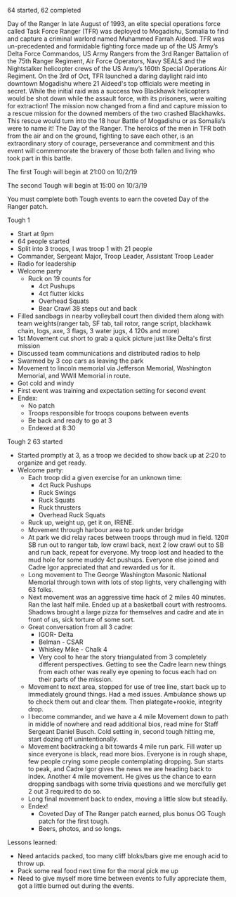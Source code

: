 64 started, 62 completed

Day of the Ranger
In late August of 1993, an elite special operations force called Task Force Ranger (TFR) was deployed to Mogadishu, Somalia to find and capture a criminal warlord named Muhammed Farrah Aideed. TFR was un-precedented and formidable fighting force made up of the US Army’s Delta Force Commandos, US Army Rangers from the 3rd Ranger Battalion of the 75th Ranger Regiment, Air Force Operators, Navy SEALS and the Nightstalker helicopter crews of the US Army’s 160th Special Operations Air Regiment. On the 3rd of Oct, TFR launched a daring daylight raid into downtown Mogadishu where 21 Aideed's top officials were meeting in secret. While the initial raid was a success two Blackhawk helicopters would be shot down while the assault force, with its prisoners, were waiting for extraction! The mission now changed from a find and capture mission to a rescue mission for the downed members of the two crashed Blackhawks. This rescue would turn into the 18 hour Battle of Mogadishu or as Somalia’s were to name it! The Day of the Ranger. The heroics of the men in TFR both from the air and on the ground, fighting to save each other, is an extraordinary story of courage, perseverance and commitment and this event will commemorate the bravery of those both fallen and living who took part in this battle.

The first Tough will begin at 21:00 on 10/2/19

The second Tough will begin at 15:00 on 10/3/19

You must complete both Tough events to earn the coveted Day of the Ranger patch.

Tough 1
* Start at 9pm
* 64 people started
* Split into 3 troops, I was troop 1 with 21 people
* Commander, Sergeant Major, Troop Leader, Assistant Troop Leader
* Radio for leadership
* Welcome party
  * Ruck on 19 counts for
    * 4ct Pushups
    * 4ct flutter kicks
    * Overhead Squats
    * Bear Crawl 38 steps out and back
* Filled sandbags in nearby volleyball court then divided them along with team weights(ranger tab, SF tab, tail rotor, range script, blackhawk chain, logs, axe, 3 flags, 3 water jugs, 4 120s and more)
* 1st Movement cut short to grab a quick picture just like Delta's first mission
* Discussed team communications and distributed radios to help
* Swarmed by 3 cop cars as leaving the park
* Movement to lincoln memorial via Jefferson Memorial, Washington Memorial, and WWII Memorial in route.
* Got cold and windy
* First event was training and expectation setting for second event
* Endex:
  * No patch
  * Troops responsible for troops coupons between events
  * Be back and ready to go at 3 
  * Endexed at 8:30

Tough 2
63 started
* Started promptly at 3, as a troop we decided to show back up at 2:20 to organize and get ready.
* Welcome party:
  * Each troop did a given exercise for an unknown time:
    * 4ct Ruck Pushups
    * Ruck Swings
    * Ruck Squats
    * Ruck thrusters
    * Overhead Ruck Squats
  * Ruck up, weight up, get it on, IRENE.
  * Movement through harbour area to park under bridge
  * At park we did relay races between troops through mud in field. 120# SB run out to ranger tab, low crawl back, next 2 low crawl out to SB and run back, repeat for everyone. My troop lost and headed to the mud hole for some muddy 4ct pushups. Everyone else joined and Cadre Igor appreciated that and rewarded us for it.
  * Long movement to The George Washington Masonic National Memorial through town with lots of stop lights, very challenging with 63 folks.
  * Next movement was an aggressive time hack of 2 miles 40 minutes. Ran the last half mile. Ended up at a basketball court with restrooms. Shadows brought a large pizza for themselves and cadre and ate in front of us, sick torture of some sort.
  * Great conversation from all 3 cadre:
    * IGOR- Delta
    * Belman - CSAR 
    * Whiskey Mike - Chalk 4 
    * Very cool to hear the story triangulated from 3 completely different perspectives. Getting to see the Cadre learn new things from each other was really eye opening to focus each had on their parts of the mission.
  * Movement to next area, stopped for use of tree line, start back up to immediately ground things. Had a med issues. Ambulance shows up to check them out and clear them. Then plategate+rookie, integrity drop.
  * I become commander, and we have a 4 mile Movement down to path in middle of nowhere and read additional bios, read mine for Staff Sergeant Daniel Busch. Cold setting in, second tough hitting me, start dozing off unintentionally.
  *  Movement backtracking a bit towards 4 mile run park. Fill water up since everyone is black, read more bios. Everyone is in rough shape, few people crying some people contemplating dropping. Sun starts to peak, and Cadre Igor gives the news we are heading back to index. Another 4 mile movement. He gives us the chance to earn dropping sandbags with some trivia questions and we mercifully get 2 out 3 required to do so. 
  * Long final movement back to endex, moving a little slow but steadily.
  * Endex!
    * Coveted Day of The Ranger patch earned, plus bonus OG Tough patch for the first tough.
    * Beers, photos, and so longs.


Lessons learned:
* Need antacids packed, too many cliff bloks/bars give me enough acid to throw up.
* Pack some real food next time for the moral pick me up
* Need to give myself more time between events to fully appreciate them, got a little burned out during the events.

